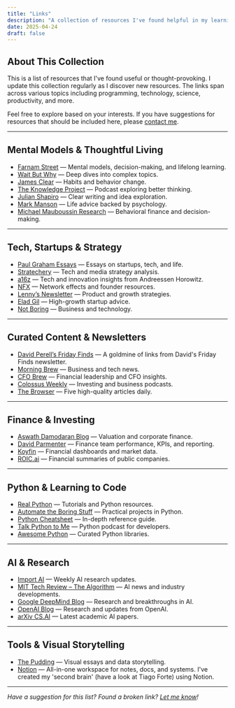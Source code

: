 ```yaml
---
title: "Links"
description: "A collection of resources I've found helpful in my learning journey"
date: 2025-04-24
draft: false
---
```


## About This Collection

This is a list of resources that I've found useful or thought-provoking. I update this collection regularly as I discover new resources. The links span across various topics including programming, technology, science, productivity, and more.

Feel free to explore based on your interests. If you have suggestions for resources that should be included here, please [contact me](/contact/).

---

## Mental Models & Thoughtful Living

- [Farnam Street](https://fs.blog) — Mental models, decision-making, and lifelong learning.
- [Wait But Why](https://waitbutwhy.com) — Deep dives into complex topics.
- [James Clear](https://jamesclear.com) — Habits and behavior change.
- [The Knowledge Project](https://fs.blog/knowledge-project/) — Podcast exploring better thinking.
- [Julian Shapiro](https://www.julian.com/) — Clear writing and idea exploration.
- [Mark Manson](https://markmanson.net) — Life advice backed by psychology.
- [Michael Mauboussin Research](https://www.morganstanley.com/im/en-us/institutional-investor/insights/author/michael-mauboussin.html) — Behavioral finance and decision-making.

---

## Tech, Startups & Strategy

- [Paul Graham Essays](https://paulgraham.com/articles.html) — Essays on startups, tech, and life.
- [Stratechery](https://stratechery.com) — Tech and media strategy analysis.
- [a16z](https://a16z.com) — Tech and innovation insights from Andreessen Horowitz.
- [NFX](https://www.nfx.com/library) — Network effects and founder resources.
- [Lenny’s Newsletter](https://www.lennysnewsletter.com) — Product and growth strategies.
- [Elad Gil](https://blog.eladgil.com) — High-growth startup advice.
- [Not Boring](https://www.notboring.co) — Business and technology.

---

## Curated Content & Newsletters

- [David Perell’s Friday Finds](https://perell.com/friday-finds-links) — A goldmine of links from David's Friday Finds newsletter.
- [Morning Brew](https://www.morningbrew.com) — Business and tech news.
- [CFO Brew](https://www.morningbrew.com/cfo) — Financial leadership and CFO insights.
- [Colossus Weekly](https://www.joincolossus.com/episodes) — Investing and business podcasts.
- [The Browser](https://thebrowser.com) — Five high-quality articles daily.

---

## Finance & Investing

- [Aswath Damodaran Blog](https://aswathdamodaran.blogspot.com) — Valuation and corporate finance.
- [David Parmenter](https://davidparmenter.com) — Finance team performance, KPIs, and reporting.
- [Koyfin](https://www.koyfin.com) — Financial dashboards and market data.
- [ROIC.ai](https://www.roic.ai) — Financial summaries of public companies.

---

## Python & Learning to Code

- [Real Python](https://realpython.com) — Tutorials and Python resources.
- [Automate the Boring Stuff](https://automatetheboringstuff.com) — Practical projects in Python.
- [Python Cheatsheet](https://gto76.github.io/python-cheatsheet/) — In-depth reference guide.
- [Talk Python to Me](https://talkpython.fm) — Python podcast for developers.
- [Awesome Python](https://github.com/vinta/awesome-python) — Curated Python libraries.

---

## AI & Research

- [Import AI](https://jack-clark.net) — Weekly AI research updates.
- [MIT Tech Review – The Algorithm](https://www.technologyreview.com/newsletters/the-algorithm/) — AI news and industry developments.
- [Google DeepMind Blog](https://www.deepmind.com/blog) — Research and breakthroughs in AI.
- [OpenAI Blog](https://openai.com/blog) — Research and updates from OpenAI.
- [arXiv CS.AI](https://arxiv.org/list/cs.AI/recent) — Latest academic AI papers.

---

## Tools & Visual Storytelling

- [The Pudding](https://pudding.cool) — Visual essays and data storytelling.
- [Notion](https://www.notion.so) — All-in-one workspace for notes, docs, and systems. I've created my 'second brain' (have a look at Tiago Forte) using Notion.

---

*Have a suggestion for this list? Found a broken link? [Let me know](/contact/)!*